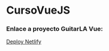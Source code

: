 # CursoVueJS

### Enlace a proyecto GuitarLA Vue:

[Deploy Netlify](https://teal-maamoul-35cc1c.netlify.app/)
